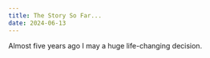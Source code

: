 ```yaml
---
title: The Story So Far...
date: 2024-06-13
---
```

Almost five years ago I may a huge life-changing decision. 
